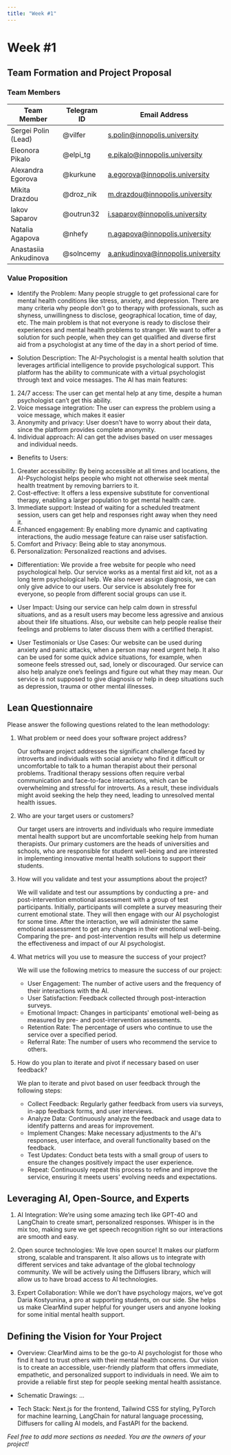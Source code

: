 ```yaml
---
title: "Week #1"
---
```


# Week #1

## **Team Formation and Project Proposal**

### **Team Members**

| Team Member              | Telegram ID   | Email Address   |
|--------------------------|---------------|-----------------|
| Sergei Polin (Lead)     | @vilfer | s.polin@innopolis.university |
| Eleonora Pikalo            | @elpi_tg | e.pikalo@innopolis.university |
| Alexandra Egorova            | @kurkune | a.egorova@innopolis.university |
| Mikita Drazdou            | @droz_nik | m.drazdou@innopolis.university |
| Iakov Saparov            | @outrun32 | i.saparov@innopolis.university |
| Natalia Agapova | @nhefy | n.agapova@innopolis.university |
| Anastasiia Ankudinova | @solncemy | a.ankudinova@innopolis.university |

### **Value Proposition**

- Identify the Problem:
Many people struggle to get professional care for mental health conditions like stress, anxiety, and depression. There are many criteria why people don’t go to therapy with professionals, such as shyness, unwillingness to disclose, geographical location, time of day, etc. The main problem is that not everyone is ready to disclose their experiences and mental health problems to stranger.  We want to offer a solution for such people, when they can get qualified and diverse first aid from a psychologist at any time of the day in a short period of time. 

- Solution Description:
The AI-Psychologist is a mental health solution that leverages artificial intelligence to provide psychological support. This platform has the ability to communicate with a virtual psychologist through text and voice messages. 
The AI has main features:
 1. 24/7 access: The user can get mental help at any time, despite a human psychologist can’t get this ability.
 2. Voice message integration: The user can express the problem using a voice message, which makes it easier
 3. Anonymity and privacy: User doesn’t have to worry about their data, since the platform provides complete anonymity.
 4. Individual approach: AI can get the advises based on user messages and individual needs.

- Benefits to Users:
 1. Greater accessibility: By being accessible at all times and locations, the AI-Psychologist helps people who might not otherwise seek mental health treatment by removing barriers to it.
 2. Cost-effective: It offers a less expensive substitute for conventional therapy, enabling a larger population to get mental health care.
 3. Immediate support: Instead of waiting for a scheduled treatment session, users can get help and responses right away when they need it.
 4. Enhanced engagement: By enabling more dynamic and captivating interactions, the audio message feature can raise user satisfaction.
 5. Comfort and Privacy: Being able to stay anonymous.
 6. Personalization: Personalized reactions and advises.

- Differentiation:
We provide a free website for people who need psychological help. Our service works as a mental first aid kit, not as a long term psychological help. We also never assign diagnosis, we can only give advice to our users. Our service is absolutely free for everyone, so people from different social groups can use it.

- User Impact:
Using our service can help calm down in stressful situations, and as a result users may become less agressive and anxious about their life situations. Also, our website can help people realise their feelings and problems to later discuss them with a certified therapist.

- User Testimonials or Use Cases:
Our website can be used during anxiety and panic attacks, when a person may need urgent help. It also can be used for some quick advice situations, for example, when someone feels stressed out, sad, lonely or discouraged. Our service can also help analyze one’s feelings and figure out what they may mean. Our service is not supposed to give diagnosis or help in deep situations such as depression, trauma or other mental illnesses.

## **Lean Questionnaire**

Please answer the following questions related to the lean methodology:

1. What problem or need does your software project address? 
   
   Our software project addresses the significant challenge faced by introverts and individuals with social anxiety who find it difficult or uncomfortable to talk to a human therapist about their personal problems. Traditional therapy sessions often require verbal communication and face-to-face interactions, which can be overwhelming and stressful for introverts. As a result, these individuals might avoid seeking the help they need, leading to unresolved mental health issues.

2. Who are your target users or customers?

   Our target users are introverts and individuals who require immediate mental health support but are uncomfortable seeking help from human therapists. Our primary customers are the heads of universities and schools, who are responsible for student well-being and are interested in implementing innovative mental health solutions to support their students.

3. How will you validate and test your assumptions about the project?

   We will validate and test our assumptions by conducting a pre- and post-intervention emotional assessment with a group of test participants. Initially, participants will complete a survey measuring their current emotional state. They will then engage with our AI psychologist for some time. After the interaction, we will administer the same emotional assessment to get any changes in their emotional well-being. Comparing the pre- and post-intervention results will help us determine the effectiveness and impact of our AI psychologist.

4. What metrics will you use to measure the success of your project?

   We will use the following metrics to measure the success of our project:
   - User Engagement: The number of active users and the frequency of their interactions with the AI.
   - User Satisfaction: Feedback collected through post-interaction surveys.
   - Emotional Impact: Changes in participants' emotional well-being as measured by pre- and post-intervention assessments.
   - Retention Rate: The percentage of users who continue to use the service over a specified period.
   - Referral Rate: The number of users who recommend the service to others.

5. How do you plan to iterate and pivot if necessary based on user feedback?

   We plan to iterate and pivot based on user feedback through the following steps:
   - Collect Feedback: Regularly gather feedback from users via surveys, in-app feedback forms, and user interviews.
   - Analyze Data: Continuously analyze the feedback and usage data to identify patterns and areas for improvement.
   - Implement Changes: Make necessary adjustments to the AI's responses, user interface, and overall functionality based on the feedback.
   - Test Updates: Conduct beta tests with a small group of users to ensure the changes positively impact the user experience.
   - Repeat: Continuously repeat this process to refine and improve the service, ensuring it meets users' evolving needs and expectations.

## **Leveraging AI, Open-Source, and Experts**

1. AI Integration: We’re using some amazing tech like GPT-4O and LangChain to create smart, personalized responses. Whisper is in the mix too, making sure we get speech recognition right so our interactions are smooth and easy.

2. Open source technologies: We love open source! It makes our platform strong, scalable and transparent. It also allows us to integrate with different services and take advantage of the global technology community. We will be actively using the Diffusers library, which will allow us to have broad access to AI technologies.

3. Expert Collaboration: While we don’t have psychology majors, we’ve got Daria Kostyunina, a pro at supporting students, on our side. She helps us make ClearMind super helpful for younger users and anyone looking for some initial mental health support.

## **Defining the Vision for Your Project**

- Overview: ClearMind aims to be the go-to AI psychologist for those who find it hard to trust others with their mental health concerns. Our vision is to create an accessible, user-friendly platform that offers immediate, empathetic, and personalized support to individuals in need. We aim to provide a reliable first step for people seeking mental health assistance.

- Schematic Drawings: ...

- Tech Stack: Next.js for the frontend, Tailwind CSS for styling, PyTorch for machine learning, LangChain for natural language processing, Diffusers for calling AI models, and FastAPI for the backend.

*Feel free to add more sections as needed. You are the owners of your project!*
